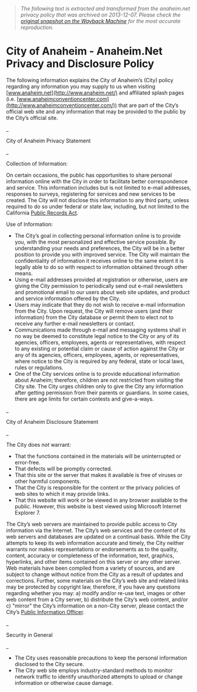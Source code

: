 > *The following text is extracted and transformed from the anaheim.net privacy policy that was archived on 2013-12-07. Please check the [original snapshot on the Wayback Machine](https://web.archive.org/web/20131207051833id_/http%3A//www.anaheim.net/article.asp%3Fid%3D498) for the most accurate reproduction.*

# City of Anaheim - Anaheim.Net Privacy and Disclosure Policy

The following information explains the City of Anaheim’s (City) policy regarding any information you may supply to us when visiting [www.anaheim.net](http://www.anaheim.net/) and affiliated splash pages (i.e. [www.anaheimconventioncenter.com](http://www.anaheimconventioncenter.com/)) that are part of the City’s official web site and any information that may be provided to the public by the City’s official site.

 _

City of Anaheim Privacy Statement

_

Collection of Information: 

On certain occasions, the public has opportunities to share personal information online with the City in order to facilitate better correspondence and service. This information includes but is not limited to e-mail addresses, responses to surveys, registering for services and new services to be created. The City will not disclose this information to any third party, unless required to do so under federal or state law, including, but not limited to the California [Public Records Act](https://web.archive.org/images/articles/498/061902pubrecact.htm?WAISdocID=5242159818%2B3%2B0&WAISaction=retrieve).

Use of Information:

  * The City’s goal in collecting personal information online is to provide you, with the most personalized and effective service possible. By understanding your needs and preferences, the City will be in a better position to provide you with improved service. The City will maintain the confidentiality of information it receives online to the same extent it is legally able to do so with respect to information obtained through other means.
  * Using e-mail addresses provided at registration or otherwise, users are giving the City permission to periodically send out e-mail newsletters and promotional email to our users about web site updates, and product and service information offered by the City.
  * Users may indicate that they do not wish to receive e-mail information from the City. Upon request, the City will remove users (and their information) from the City database or permit them to elect not to receive any further e-mail newsletters or contact. 
  * Communications made through e-mail and messaging systems shall in no way be deemed to constitute legal notice to the City or any of its agencies, officers, employees, agents or representatives, with respect to any existing or potential claim or cause of action against the City or any of its agencies, officers, employees, agents, or representatives, where notice to the City is required by any federal, state or local laws, rules or regulations.
  * One of the City services online is to provide educational information about Anaheim; therefore, children are not restricted from visiting the City site. The City urges children only to give the City any information after getting permission from their parents or guardians. In some cases, there are age limits for certain contests and give-a-ways. 

_

City of Anaheim Disclosure Statement

_

The City does _not_ warrant:

  * That the functions contained in the materials will be uninterrupted or error-free.
  * That defects will be promptly corrected.
  * That this site or the server that makes it available is free of viruses or other harmful components.
  * That the City is responsible for the content or the privacy policies of web sites to which it may provide links.
  * That this website will work or be viewed in any browser available to the public. However, this website is best viewed using Microsoft Internet Explorer 7.



The City’s web servers are maintained to provide public access to City information via the Internet. The City’s web services and the content of its web servers and databases are updated on a continual basis. While the City attempts to keep its web information accurate and timely, the City neither warrants nor makes representations or endorsements as to the quality, content, accuracy or completeness of the information, text, graphics, hyperlinks, and other items contained on this server or any other server. Web materials have been compiled from a variety of sources, and are subject to change without notice from the City as a result of updates and corrections. Further, some materials on the City’s web site and related links may be protected by copyright law, therefore, if you have any questions regarding whether you may: a) modify and/or re-use text, images or other web content from a City server, b) distribute the City’s web content, and/or c) "mirror" the City’s information on a non-City server, please contact the City’s [Public Information Officer](mailto:PIO@anaheim.net).

 _

Security in General

_

  * The City uses reasonable precautions to keep the personal information disclosed to the City secure.
  * The City web site employs industry-standard methods to monitor network traffic to identify unauthorized attempts to upload or change information or otherwise cause damage. 


